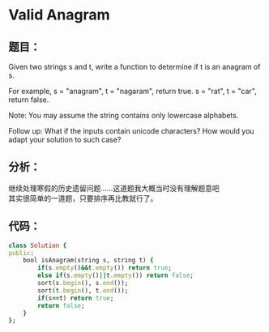 # Valid Anagram
## 题目：
Given two strings s and t, write a function to determine if t is an anagram of s.

For example,
s = "anagram", t = "nagaram", return true.
s = "rat", t = "car", return false.

Note:
You may assume the string contains only lowercase alphabets.

Follow up:
What if the inputs contain unicode characters? How would you adapt your solution to such case?

## 分析：
继续处理寒假的历史遗留问题……这道题我大概当时没有理解题意吧<br>
其实很简单的一道题，只要排序再比教就行了。

## 代码：
```ruby
class Solution {
public:
    bool isAnagram(string s, string t) {
        if(s.empty()&&t.empty()) return true;
        else if(s.empty()||t.empty()) return false;
        sort(s.begin(), s.end());
        sort(t.begin(), t.end());
        if(s==t) return true;
        return false;       
    }
};
